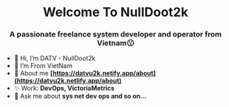 <h1 align="center"&text_color=DC143C>Welcome To NullDoot2k</h1>
<h3 align="center">A passionate freelance system developer and operator from Vietnam😗</h3>

- 👋 Hi, I’m DATV - NullDoot2k<br>
- 👀 I’m From VietNam<br>
- 🌱 About me **[https://datvu2k.netify.app/about](https://datvu2k.netlify.app/about)** <br>
- ✨ Work: **DevOps, VictoriaMetrics**<br>
- 💬 Ask me about **sys net dev ops and so on...**
